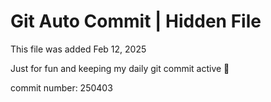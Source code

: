 # Git Auto Commit | Hidden File

This file was added Feb 12, 2025

Just for fun and keeping my daily git commit active 🤪

commit number: 250403
